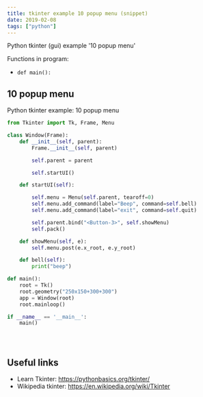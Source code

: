 ```yaml
---
title: tkinter example 10 popup menu (snippet)
date: 2019-02-08
tags: ["python"]
---
```

Python tkinter (gui) example '10 popup menu'

Functions in program: 
* `def main():`

## 10 popup menu

Python tkinter example: 10 popup menu

```python
from Tkinter import Tk, Frame, Menu

class Window(Frame):
    def __init__(self, parent):
        Frame.__init__(self, parent)

        self.parent = parent

        self.startUI()

    def startUI(self):

        self.menu = Menu(self.parent, tearoff=0)
        self.menu.add_command(label="Beep", command=self.bell)
        self.menu.add_command(label="exit", command=self.quit)

        self.parent.bind("<Button-3>", self.showMenu)
        self.pack()

    def showMenu(self, e):
        self.menu.post(e.x_root, e.y_root)

    def bell(self):
        print("beep")

def main():
    root = Tk()
    root.geometry("250x150+300+300")
    app = Window(root)
    root.mainloop()

if __name__ == '__main__':
    main()





```

## Useful links

- Learn Tkinter: https://pythonbasics.org/tkinter/
- Wikipedia tkinter: https://en.wikipedia.org/wiki/Tkinter
